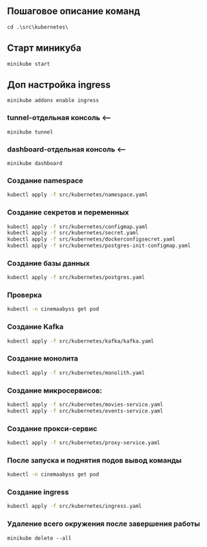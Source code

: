 ## Пошаговое описание команд
```shell
cd .\src\kubernetes\
```

## Старт миникуба
```shell
minikube start
```

## Доп настройка ingress

```shell
minikube addons enable ingress
```

### tunnel-отдельная консоль <--
```shell
minikube tunnel
```

### dashboard-отдельная консоль <--
```shell
minikube dashboard
```

### Создание namespace
```bash
kubectl apply -f src/kubernetes/namespace.yaml
```

### Создание секретов и переменных
```bash
kubectl apply -f src/kubernetes/configmap.yaml
kubectl apply -f src/kubernetes/secret.yaml
kubectl apply -f src/kubernetes/dockerconfigsecret.yaml
kubectl apply -f src/kubernetes/postgres-init-configmap.yaml
 ```

### Создание базы данных
```bash
kubectl apply -f src/kubernetes/postgres.yaml
```

### Проверка
```bash
kubectl -n cinemaabyss get pod
```
### Создание Kafka
```bash
kubectl apply -f src/kubernetes/kafka/kafka.yaml
```

### Создание монолита
```bash
kubectl apply -f src/kubernetes/monolith.yaml
 ```

### Создание микросервисов:
```bash
kubectl apply -f src/kubernetes/movies-service.yaml
kubectl apply -f src/kubernetes/events-service.yaml
```

### Создание прокси-сервис
```bash
kubectl apply -f src/kubernetes/proxy-service.yaml
```

### После запуска и поднятия подов вывод команды
```bash
kubectl -n cinemaabyss get pod
```

### Создание ingress
```bash
kubectl apply -f src/kubernetes/ingress.yaml
```

### Удаление всего окружения после завершения работы
```shell
minikube delete --all
```
